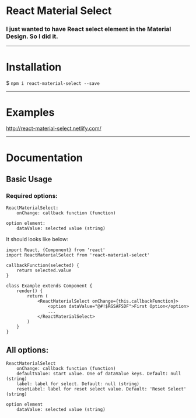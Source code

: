 # React Material Select

### I just wanted to have React select element in the Material Design. So I did it.

---

# Installation

$ `npm i react-material-select --save`

---

# Examples

http://react-material-select.netlify.com/

---

# Documentation

## Basic Usage

### Required options:
    ReactMaterialSelect:
        onChange: callback function (function)

    option element:
        dataValue: selected value (string)

It should looks like below:

```
import React, {Component} from 'react'
import ReactMaterialSelect from 'react-material-select'

callbackFunction(selected) {
    return selected.value
}

class Example extends Component {
    render() {
        return (
            <ReactMaterialSelect onChange={this.callbackFunction}>
                <option dataValue="@#!$RGSAFSDF">First Option</option>
                ...
            </ReactMaterialSelect>
        )
    }
}
```

## All options:
    ReactMaterialSelect
        onChange: callback function (function)
        defaultValue: start value. One of dataValue keys. Default: null (string)
        label: label for select. Default: null (string)
        resetLabel: label for reset select value. Default: 'Reset Select' (string)

    option element
        dataValue: selected value (string)
